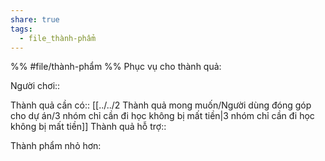 ```yaml
---
share: true
tags:
  - file_thành-phẩm
---
```


%%
#file/thành-phẩm
%%
Phục vụ cho thành quả:

Người chơi:: 

Thành quả cần có:: [[../../2 Thành quả mong muốn/Người dùng đóng góp cho dự án/3 nhóm chỉ cần đi học không bị mất tiền|3 nhóm chỉ cần đi học không bị mất tiền]]
Thành quả hỗ trợ::

Thành phẩm nhỏ hơn:

